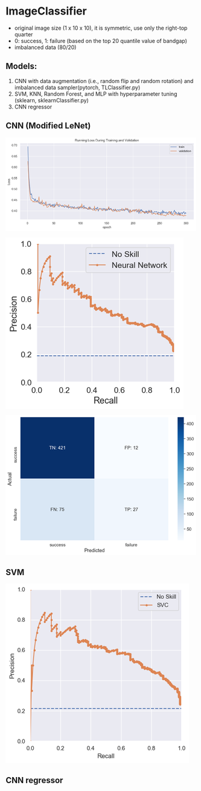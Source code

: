 # ImageClassifier

- original image size (1 x 10 x 10), it is symmetric, use only the right-top quarter 
- 0: success, 1: failure (based on the top 20 quantile value of bandgap)
- imbalanced data (80/20)

## Models: 
1. CNN with data augmentation (i.e., random flip and random rotation) and imbalanced data sampler(pytorch, TLClassifier.py)
2. SVM, KNN, Random Forest, and MLP with hyperparameter tuning (sklearn, sklearnClassifier.py)
3. CNN regressor

## CNN (Modified LeNet)

![CNN loss][CNN_loss]

![CNN precision-recall curve][CNN_pr]

![CNN confusion matrix][CNN_cm]

[CNN_loss]: https://github.com/psychogeekir/ImageClassifier/blob/master/TLClassifier_result/compare_runningloss.png "CNN Loss"
[CNN_pr]: https://github.com/psychogeekir/ImageClassifier/blob/master/TLClassifier_result/nn_PR.png "CNN precision-recall curve"
[CNN_cm]: https://github.com/psychogeekir/ImageClassifier/blob/master/TLClassifier_result/nn_confusion_matrix.png "CNN confusion matrix"


## SVM

![SVM precision-recall curve][SVM_pr]

[SVM_pr]: https://github.com/psychogeekir/ImageClassifier/blob/master/SVC_result/SVC_PR.png "SVM precision-recall curve"


## CNN regressor


